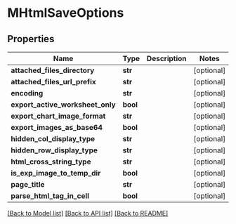 # MHtmlSaveOptions

## Properties
Name | Type | Description | Notes
------------ | ------------- | ------------- | -------------
**attached_files_directory** | **str** |  | [optional] 
**attached_files_url_prefix** | **str** |  | [optional] 
**encoding** | **str** |  | [optional] 
**export_active_worksheet_only** | **bool** |  | [optional] 
**export_chart_image_format** | **str** |  | [optional] 
**export_images_as_base64** | **bool** |  | [optional] 
**hidden_col_display_type** | **str** |  | [optional] 
**hidden_row_display_type** | **str** |  | [optional] 
**html_cross_string_type** | **str** |  | [optional] 
**is_exp_image_to_temp_dir** | **bool** |  | [optional] 
**page_title** | **str** |  | [optional] 
**parse_html_tag_in_cell** | **bool** |  | [optional] 

[[Back to Model list]](../README.md#documentation-for-models) [[Back to API list]](../README.md#documentation-for-api-endpoints) [[Back to README]](../README.md)


